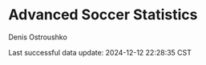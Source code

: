 # Advanced Soccer Statistics
Denis Ostroushko

<!-- gfm -->

Last successful data update: 2024-12-12 22:28:35 CST
